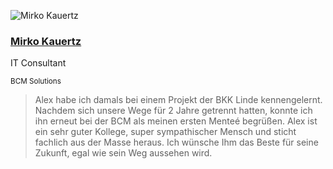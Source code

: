 <div class="quote">

![Mirko Kauertz](/images/mirko-kauertz.webp)

<div class="quotee">

### <a href="https://www.xing.com/profile/Mirko_Kauertz/cv" target="_blank">Mirko Kauertz</a>

IT Consultant

<small>BCM Solutions</small>

</div>

</div>

> Alex habe ich damals bei einem Projekt der BKK Linde kennengelernt.
> Nachdem sich unsere Wege für 2 Jahre getrennt hatten, konnte ich ihn erneut bei der BCM als meinen ersten Menteé begrüßen.
> Alex ist ein sehr guter Kollege, super sympathischer Mensch und sticht fachlich aus der Masse heraus.
> Ich wünsche Ihm das Beste für seine Zukunft, egal wie sein Weg aussehen wird.
